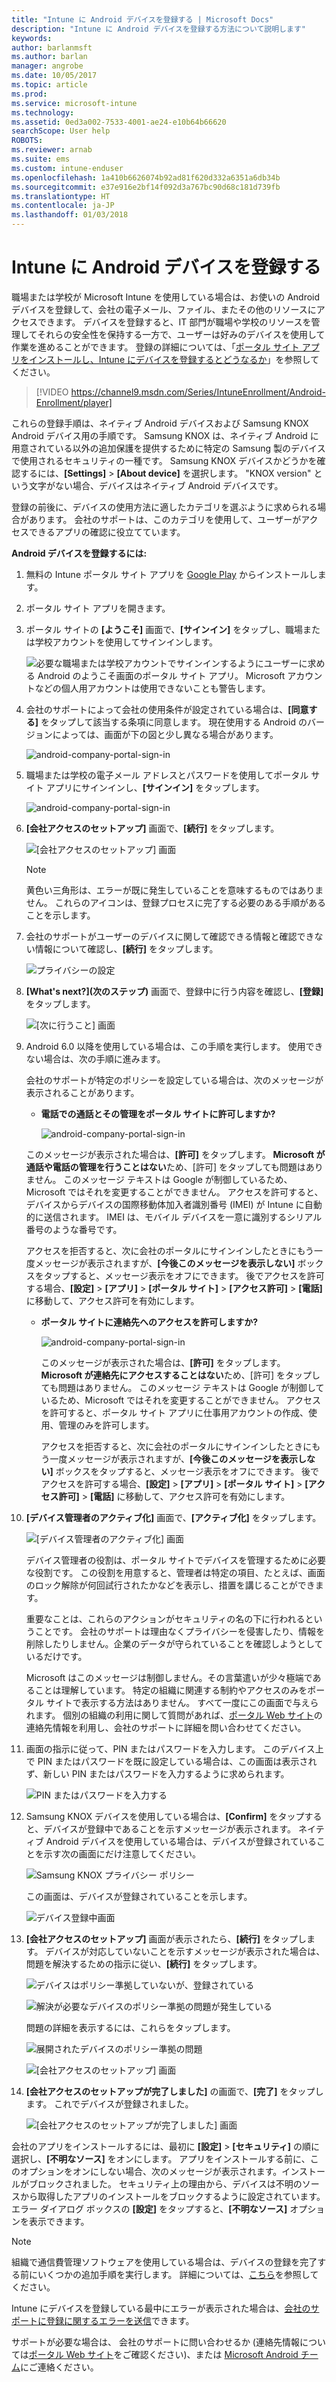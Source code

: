 ```yaml
---
title: "Intune に Android デバイスを登録する | Microsoft Docs"
description: "Intune に Android デバイスを登録する方法について説明します"
keywords: 
author: barlanmsft
ms.author: barlan
manager: angrobe
ms.date: 10/05/2017
ms.topic: article
ms.prod: 
ms.service: microsoft-intune
ms.technology: 
ms.assetid: 0ed3a002-7533-4001-ae24-e10b64b66620
searchScope: User help
ROBOTS: 
ms.reviewer: arnab
ms.suite: ems
ms.custom: intune-enduser
ms.openlocfilehash: 1a410b6626074b92ad81f620d332a6351a6db34b
ms.sourcegitcommit: e37e916e2bf14f092d3a767bc90d68c181d739fb
ms.translationtype: HT
ms.contentlocale: ja-JP
ms.lasthandoff: 01/03/2018
---
```

# <a name="enroll-your-android-device-in-intune"></a>Intune に Android デバイスを登録する

職場または学校が Microsoft Intune を使用している場合は、お使いの Android デバイスを登録して、会社の電子メール、ファイル、またその他のリソースにアクセスできます。 デバイスを登録すると、IT 部門が職場や学校のリソースを管理してそれらの安全性を保持する一方で、ユーザーは好みのデバイスを使用して作業を進めることができます。 登録の詳細については、「[ポータル サイト アプリをインストールし、Intune にデバイスを登録するとどうなるか](what-happens-if-you-install-the-Company-Portal-app-and-enroll-your-device-in-intune-android.md)」を参照してください。

> [!VIDEO https://channel9.msdn.com/Series/IntuneEnrollment/Android-Enrollment/player]

これらの登録手順は、ネイティブ Android デバイスおよび Samsung KNOX Android デバイス用の手順です。 Samsung KNOX は、ネイティブ Android に用意されている以外の追加保護を提供するために特定の Samsung 製のデバイスで使用されるセキュリティの一種です。 Samsung KNOX デバイスかどうかを確認するには、**[Settings]** > **[About device]** を選択します。 "KNOX version" という文字がない場合、デバイスはネイティブ Android デバイスです。

登録の前後に、デバイスの使用方法に適したカテゴリを選ぶように求められる場合があります。 会社のサポートは、このカテゴリを使用して、ユーザーがアクセスできるアプリの確認に役立てています。

**Android デバイスを登録するには:**

1. 無料の Intune ポータル サイト アプリを [Google Play](http://play.google.com/store/apps/details?id=com.microsoft.windowsintune.companyportal) からインストールします。

2. ポータル サイト アプリを開きます。

3. ポータル サイトの **[ようこそ]** 画面で、**[サインイン]** をタップし、職場または学校アカウントを使用してサインインします。

   ![必要な職場または学校アカウントでサインインするようにユーザーに求める Android のようこそ画面のポータル サイト アプリ。 Microsoft アカウントなどの個人用アカウントは使用できないことも警告します。](./media/and-enroll-0-welcome-screen.png)   

4. 会社のサポートによって会社の使用条件が設定されている場合は、**[同意する]** をタップして該当する条項に同意します。 現在使用する Android のバージョンによっては、画面が下の図と少し異なる場合があります。

   ![android-company-portal-sign-in](./media/and-enroll-3-accept-terms.png)

5. 職場または学校の電子メール アドレスとパスワードを使用してポータル サイト アプリにサインインし、**[サインイン]** をタップします。

   ![android-company-portal-sign-in](./media/and-enroll-2-cp-sign-in.png)

6. **[会社アクセスのセットアップ]** 画面で、**[続行]** をタップします。

   ![[会社アクセスのセットアップ] 画面](/intune/media/android_cp_enroll_01_1709_new.png)

   > [!NOTE]
   > 黄色い三角形は、エラーが既に発生していることを意味するものではありません。 これらのアイコンは、登録プロセスに完了する必要のある手順があることを示します。

7. 会社のサポートがユーザーのデバイスに関して確認できる情報と確認できない情報について確認し、**[続行]** をタップします。

   ![プライバシーの設定](/intune/media/android_cp_enroll_02_after_1710.png)

8. **[What's next?]\(次のステップ\)** 画面で、登録中に行う内容を確認し、**[登録]** をタップします。

   ![[次に行うこと] 画面](/intune/media/android_cp_enroll_03_after_1710.png)

9. Android 6.0 以降を使用している場合は、この手順を実行します。 使用できない場合は、次の手順に進みます。

   会社のサポートが特定のポリシーを設定している場合は、次のメッセージが表示されることがあります。
   - **電話での通話とその管理をポータル サイトに許可しますか?**

     ![android-company-portal-sign-in](./media/and-enroll-3a-allow-phone-access.png)

   このメッセージが表示された場合は、**[許可]** をタップします。 **Microsoft が通話や電話の管理を行うことはない**ため、[許可] をタップしても問題はありません。 このメッセージ テキストは Google が制御しているため、Microsoft ではそれを変更することができません。 アクセスを許可すると、デバイスからデバイスの国際移動体加入者識別番号 (IMEI) が Intune に自動的に送信されます。 IMEI は、モバイル デバイスを一意に識別するシリアル番号のような番号です。

   アクセスを拒否すると、次に会社のポータルにサインインしたときにもう一度メッセージが表示されますが、**[今後このメッセージを表示しない]** ボックスをタップすると、メッセージ表示をオフにできます。 後でアクセスを許可する場合、**[設定]** &gt; **[アプリ]** &gt; **[ポータル サイト]** &gt; **[アクセス許可]** &gt; **[電話]** に移動して、アクセス許可を有効にします。

   - **ポータル サイトに連絡先へのアクセスを許可しますか?**

     ![android-company-portal-sign-in](./media/and-enroll-3b-allow-contacts-access.png)

     このメッセージが表示された場合は、**[許可]** をタップします。 **Microsoft が連絡先にアクセスすることはない**ため、[許可] をタップしても問題はありません。 このメッセージ テキストは Google が制御しているため、Microsoft ではそれを変更することができません。 アクセスを許可すると、ポータル サイト アプリに仕事用アカウントの作成、使用、管理のみを許可します。

     アクセスを拒否すると、次に会社のポータルにサインインしたときにもう一度メッセージが表示されますが、**[今後このメッセージを表示しない]** ボックスをタップすると、メッセージ表示をオフにできます。 後でアクセスを許可する場合、**[設定]** &gt; **[アプリ]** &gt; **[ポータル サイト]** &gt; **[アクセス許可]** &gt; **[電話]** に移動して、アクセス許可を有効にします。

10. **[デバイス管理者のアクティブ化]** 画面で、**[アクティブ化]** をタップします。

    ![[デバイス管理者のアクティブ化] 画面](./media/and-enroll-5-activate.png)

    デバイス管理者の役割は、ポータル サイトでデバイスを管理するために必要な役割です。 この役割を用意すると、管理者は特定の項目、たとえば、画面のロック解除が何回試行されたかなどを表示し、措置を講じることができます。

    重要なことは、これらのアクションがセキュリティの名の下に行われるということです。 会社のサポートは理由なくプライバシーを侵害したり、情報を削除したりしません。企業のデータが守られていることを確認しようとしているだけです。

    Microsoft はこのメッセージは制御しません。その言葉遣いが少々極端であることは理解しています。 特定の組織に関連する制約やアクセスのみをポータル サイトで表示する方法はありません。 すべて一度にこの画面で与えられます。 個別の組織の利用に関して質問があれば、[ポータル Web サイト](https://portal.manage.microsoft.com#HelpDeskDialog)の連絡先情報を利用し、会社のサポートに詳細を問い合わせてください。

11. 画面の指示に従って、PIN またはパスワードを入力します。 このデバイス上で PIN またはパスワードを既に設定している場合は、この画面は表示されず、新しい PIN またはパスワードを入力するように求められます。

    ![PIN またはパスワードを入力する](./media/and-enroll-6-PIN-native.png)

12. Samsung KNOX デバイスを使用している場合は、**[Confirm]** をタップすると、デバイスが登録中であることを示すメッセージが表示されます。 ネイティブ Android デバイスを使用している場合は、デバイスが登録されていることを示す次の画面にだけ注意してください。

    ![Samsung KNOX プライバシー ポリシー](./media/and-enroll-7-knox-privacy-policy.png)

    この画面は、デバイスが登録されていることを示します。

    ![デバイス登録中画面](./media/and-enroll-8-device-enrolling.png)

13. **[会社アクセスのセットアップ]** 画面が表示されたら、**[続行]** をタップします。 デバイスが対応していないことを示すメッセージが表示された場合は、問題を解決するための指示に従い、**[続行]** をタップします。

    ![デバイスはポリシー準拠していないが、登録されている](/intune/media/android_cp_enroll_05_post_1709.png)

    ![解決が必要なデバイスのポリシー準拠の問題が発生している](/intune/media/android_cp_enroll_03_post_1709.png)

    問題の詳細を表示するには、これらをタップします。

    ![展開されたデバイスのポリシー準拠の問題](/intune/media/android_cp_enroll_04_post_1709.png)

    ![[会社アクセスのセットアップ] 画面](./media/and-enroll-9d-comp-access-setup.png)  

14. **[会社アクセスのセットアップが完了しました]** の画面で、**[完了]** をタップします。 これでデバイスが登録されました。

    ![[会社アクセスのセットアップが完了しました] 画面](./media/and-enroll-10-comp-access-setup-complete.png)

会社のアプリをインストールするには、最初に **[設定]** &gt; **[セキュリティ]** の順に選択し、**[不明なソース]** をオンにします。 アプリをインストールする前に、このオプションをオンにしない場合、次のメッセージが表示されます。インストールがブロックされました。 セキュリティ上の理由から、デバイスは不明のソースから取得したアプリのインストールをブロックするように設定されています。 エラー ダイアログ ボックスの **[設定]** をタップすると、**[不明なソース]** オプションを表示できます。

> [!Note]
> 組織で通信費管理ソフトウェアを使用している場合は、デバイスの登録を完了する前にいくつかの追加手順を実行します。 詳細については、[こちら](enroll-your-device-with-telecom-expense-management-android.md)を参照してください。

Intune にデバイスを登録している最中にエラーが表示された場合は、[会社のサポートに登録に関するエラーを送信](send-enrollment-errors-to-your-it-admin-android.md)できます。

サポートが必要な場合は、 会社のサポートに問い合わせるか (連絡先情報については[ポータル Web サイト](https://portal.manage.microsoft.com#HelpDeskDialog)をご確認ください)、または <a href="mailto:wintunedroidfbk@microsoft.com?subject=I'm having trouble with enrolling my Android device&body=Describe the issue you're experiencing here.">Microsoft Android チーム</a>にご連絡ください。
